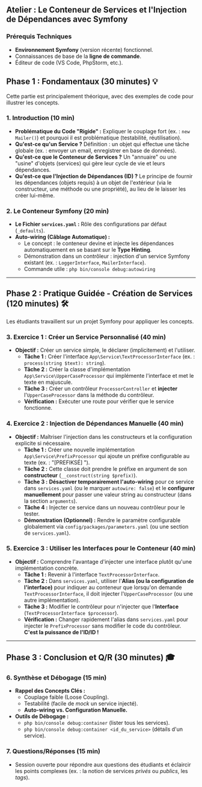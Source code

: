 ## **Atelier : Le Conteneur de Services et l'Injection de Dépendances avec Symfony**

### **Prérequis Techniques**
* **Environnement Symfony** (version récente) fonctionnel.
* Connaissances de base de la **ligne de commande**.
* Éditeur de code (VS Code, PhpStorm, etc.).

## **Phase 1 : Fondamentaux (30 minutes)** 💡

Cette partie est principalement théorique, avec des exemples de code pour illustrer les concepts.

### **1. Introduction (10 min)**
* **Problématique du Code "Rigide" :** Expliquer le couplage fort (ex. : `new Mailer()`) et pourquoi il est problématique (testabilité, réutilisation).
* **Qu'est-ce qu'un Service ?** Définition : un objet qui effectue une tâche globale (ex. : envoyer un email, enregistrer en base de données). 
* **Qu'est-ce que le Conteneur de Services ?** Un "annuaire" ou une "usine" d'objets (services) qui gère leur cycle de vie et leurs dépendances.
* **Qu'est-ce que l'Injection de Dépendances (ID) ?** Le principe de fournir les dépendances (objets requis) à un objet de l'extérieur (via le constructeur, une méthode ou une propriété), au lieu de le laisser les créer lui-même.

### **2. Le Conteneur Symfony (20 min)**
* **Le Fichier `services.yaml` :** Rôle des configurations par défaut (`_defaults`).
* **Auto-wiring (Câblage Automatique) :**
    * Le concept : le conteneur devine et injecte les dépendances automatiquement en se basant sur le **Type Hinting**.
    * Démonstration dans un contrôleur : injection d'un service Symfony existant (ex. : `LoggerInterface`, `MailerInterface`).
    * Commande utile : `php bin/console debug:autowiring`

---

## **Phase 2 : Pratique Guidée - Création de Services (120 minutes)** 🛠️

Les étudiants travaillent sur un projet Symfony pour appliquer les concepts.

### **3. Exercice 1 : Créer un Service Personnalisé (40 min)**
* **Objectif :** Créer un service simple, le déclarer (implicitement) et l'utiliser.
    * **Tâche 1 :** Créer l'interface `App\Service\TextProcessorInterface` (ex. : `process(string $text): string`).
    * **Tâche 2 :** Créer la classe d'implémentation `App\Service\UpperCaseProcessor` qui implémente l'interface et met le texte en majuscule.
    * **Tâche 3 :** Créer un contrôleur `ProcessorController` et **injecter** l'`UpperCaseProcessor` dans la méthode du contrôleur.
    * **Vérification :** Exécuter une route pour vérifier que le service fonctionne.

### **4. Exercice 2 : Injection de Dépendances Manuelle (40 min)**
* **Objectif :** Maîtriser l'injection dans les constructeurs et la configuration explicite si nécessaire.
    * **Tâche 1 :** Créer une nouvelle implémentation `App\Service\PrefixProcessor` qui ajoute un préfixe configurable au texte (ex. : "\[PREFIKSÉ\] ").
    * **Tâche 2 :** Cette classe doit prendre le préfixe en argument de son **constructeur** (`__construct(string $prefix)`).
    * **Tâche 3 :** **Désactiver temporairement l'auto-wiring** pour ce service dans `services.yaml` (ou le marquer `autowire: false`) et le **configurer manuellement** pour passer une valeur string au constructeur (dans la section `arguments`).
    * **Tâche 4 :** Injecter ce service dans un nouveau contrôleur pour le tester.
    * **Démonstration (Optionnel) :** Rendre le paramètre configurable globalement via `config/packages/parameters.yaml` (ou une section de `services.yaml`).

### **5. Exercice 3 : Utiliser les Interfaces pour le Conteneur (40 min)**
* **Objectif :** Comprendre l'avantage d'injecter une interface plutôt qu'une implémentation concrète.
    * **Tâche 1 :** Revenir à l'interface `TextProcessorInterface`.
    * **Tâche 2 :** Dans `services.yaml`, utiliser l'**Alias (ou la configuration de l'interface)** pour indiquer au conteneur que lorsqu'on demande `TextProcessorInterface`, il doit injecter l'`UpperCaseProcessor` (ou une autre implémentation).
    * **Tâche 3 :** Modifier le contrôleur pour n'injecter que l'**Interface** (`TextProcessorInterface $processor`).
    * **Vérification :** Changer rapidement l'alias dans `services.yaml` pour injecter le `PrefixProcessor` sans modifier le code du contrôleur. **C'est la puissance de l'ID/ID !**

---

## **Phase 3 : Conclusion et Q/R (30 minutes)** 🎓

### **6. Synthèse et Débogage (15 min)**
* **Rappel des Concepts Clés :**
    * Couplage faible (Loose Coupling).
    * Testabilité (facile de *mock* un service injecté).
    * **Auto-wiring vs. Configuration Manuelle.**
* **Outils de Débogage :**
    * `php bin/console debug:container` (lister tous les services).
    * `php bin/console debug:container <id_du_service>` (détails d'un service).

### **7. Questions/Réponses (15 min)**
* Session ouverte pour répondre aux questions des étudiants et éclaircir les points complexes (ex. : la notion de services *privés* ou *publics*, les *tags*).
